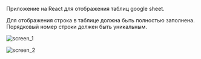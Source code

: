 Приложение на React для отображения таблиц google sheet.

Для отображения строка в таблице должна быть полностью заполнена.
Порядковый номер строки должен быть уникальным.

![screen_1](https://user-images.githubusercontent.com/72076666/226219413-85e257bf-c9ce-4c3d-bdbb-3f8484c32f25.png)


![screen_2](https://user-images.githubusercontent.com/72076666/226219425-8f0cdbdb-e6b3-4446-88ab-9fdc57451825.png)
